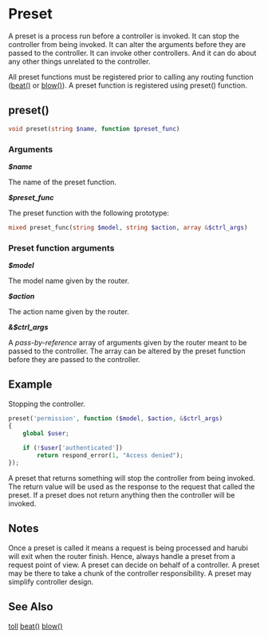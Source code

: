 Preset
======
A preset is a process run before a controller is invoked. It can stop the controller from being invoked. It can alter the arguments before they are passed to the controller. It can invoke other controllers. And it can do about any other things unrelated to the controller.

All preset functions must be registered prior to calling any routing function ([beat()](beat.md) or [blow()](blow.md)). A preset function is registered using preset() function.

## preset()
```php
void preset(string $name, function $preset_func)
```
### Arguments

***$name***

The name of the preset function.

***$preset_func***

The preset function with the following prototype:
```php
mixed preset_func(string $model, string $action, array &$ctrl_args)
```
### Preset function arguments

***$model***

The model name given by the router.

***$action***

The action name given by the router.

***&$ctrl_args***

A *pass-by-reference* array of arguments given by the router meant to be passed to the controller. The array can be altered by the preset function before they are passed to the controller.

## Example

Stopping the controller.
```php
preset('permission', function ($model, $action, &$ctrl_args)
{
	global $user;
	
	if (!$user['authenticated'])
		return respond_error(1, "Access denied");
});
```
A preset that returns something will stop the controller from being invoked. The return value will be used as the response to the request that called the preset. If a preset does not return anything then the controller will be invoked.

## Notes

Once a preset is called it means a request is being processed and harubi will exit when the router finish. Hence, always handle a preset from a request point of view. A preset can decide on behalf of a controller. A preset may be there to take a chunk of the controller responsibility. A preset may simplify controller design.

## See Also

[toll](toll.md)
[beat()](beat.md)
[blow()](blow.md)


